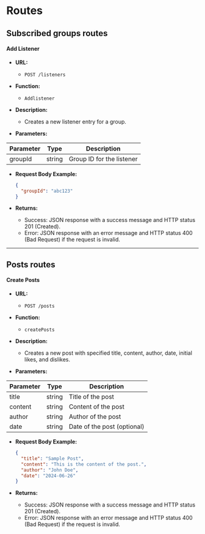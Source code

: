 # Routes

## Subscribed groups routes

#### Add Listener

- **URL:** 
  - `POST /listeners`

- **Function:**
  - `Addlistener`

- **Description:**
  - Creates a new listener entry for a group.

- **Parameters:**

| Parameter           | Type   | Description                 |
|----------------------|--------|-----------------------------|
| groupId              | string | Group ID for the listener   |

- **Request Body Example:**
  ```json
  {
    "groupId": "abc123"
  }
  ```

- **Returns:**
  - Success: JSON response with a success message and HTTP status 201 (Created).
  - Error: JSON response with an error message and HTTP status 400 (Bad Request) if the request is invalid.

---

## Posts routes

#### Create Posts

- **URL:** 
  - `POST /posts`

- **Function:**
  - `createPosts`

- **Description:**
  - Creates a new post with specified title, content, author, date, initial likes, and dislikes.

- **Parameters:**

| Parameter           | Type   | Description                 |
|----------------------|--------|-----------------------------|
| title                | string | Title of the post           |
| content              | string | Content of the post         |
| author               | string | Author of the post          |
| date                 | string | Date of the post (optional) |

- **Request Body Example:**
  ```json
  {
    "title": "Sample Post",
    "content": "This is the content of the post.",
    "author": "John Doe",
    "date": "2024-06-26"
  }
  ```

- **Returns:**
  - Success: JSON response with a success message and HTTP status 201 (Created).
  - Error: JSON response with an error message and HTTP status 400 (Bad Request) if the request is invalid.
